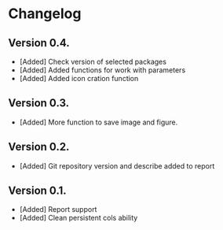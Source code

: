 # Changelog



## Version 0.4.

 * [Added] Check version of selected packages
 * [Added] Added functions for work with parameters
 * [Added] Added icon cration function

## Version 0.3.

 * [Added] More function to save image and figure. 

## Version 0.2.

 * [Added] Git repository version and describe added to report

## Version 0.1. 

 * [Added] Report support
 * [Added] Clean persistent cols ability